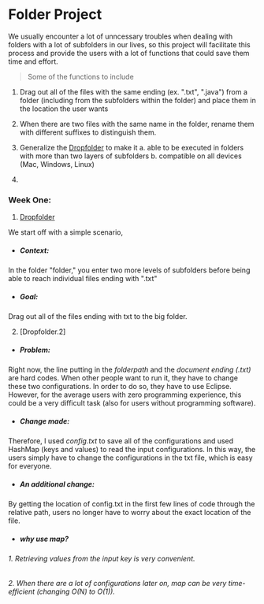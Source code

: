 # Folder Project

We usually encounter a lot of unncessary troubles when dealing with folders with a lot of subfolders in our lives, 
so this project will facilitate this process and provide the users with a lot of functions that could save them time and effort.

> Some of the functions to include 

1. Drag out all of the files with the same ending (ex. ".txt", ".java") from a folder (including from the subfolders within the folder) and place them in the location the user wants

2. When there are two files with the same name in the folder, rename them with different suffixes to distinguish them. 

3. Generalize the [Dropfolder](https://github.com/yxie21/library/blob/master/DropFolder.java) to make it
    a. able to be executed in folders with more than two layers of subfolders
    b. compatible on all devices (Mac, Windows, Linux)

4. 

### Week One: 
1.  [Dropfolder](https://github.com/yxie21/library/blob/master/DropFolder.java)

We start off with a simple scenario,

- ##### Context:

In the folder "folder," you enter two more levels of subfolders before being able to reach individual files ending with ".txt"

- ##### Goal:

Drag out all of the files ending with txt to the big folder. 

2. [Dropfolder.2]

- ##### Problem:

Right now, the line putting in the *folderpath* and the *document ending (.txt)* are hard codes.
When other people want to run it, they have to change these two configurations. In order to do so,
they have to use Eclipse. However, for the average users with zero programming experience, this could be
a very difficult task (also for users without programming software). 

- ##### Change made:

Therefore, I used *config.txt* to save all of the configurations and used HashMap (keys and values) to read the input configurations.
In this way, the users simply have to change the configurations in the txt file, which is easy for everyone.

- ##### An additional change:

By getting the location of config.txt in the first few lines of code through the relative path, users no longer have to worry about the exact location of the file. 


- ##### why use map?

###### 1. Retrieving values from the input key is very convenient.
###### 2. When there are a lot of configurations later on, map can be very time-efficient (changing O(N) to O(1)).





